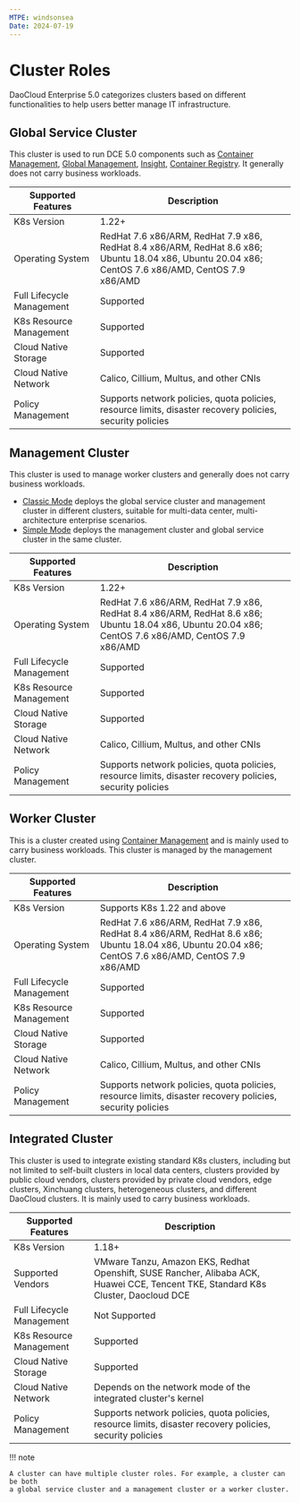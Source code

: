 ```yaml
---
MTPE: windsonsea
Date: 2024-07-19
---
```


# Cluster Roles

DaoCloud Enterprise 5.0 categorizes clusters based on different functionalities to help users better manage IT infrastructure.

## Global Service Cluster

This cluster is used to run DCE 5.0 components such as
[Container Management](../../intro/index.md), [Global Management](../../../ghippo/intro/index.md),
[Insight](../../../insight/intro/index.md), [Container Registry](../../../kangaroo/intro/index.md).
It generally does not carry business workloads.

| Supported Features | Description |
| ------------------ | ----------- |
| K8s Version | 1.22+ |
| Operating System | RedHat 7.6 x86/ARM, RedHat 7.9 x86, RedHat 8.4 x86/ARM, RedHat 8.6 x86;<br>Ubuntu 18.04 x86, Ubuntu 20.04 x86;<br>CentOS 7.6 x86/AMD, CentOS 7.9 x86/AMD |
| Full Lifecycle Management | Supported |
| K8s Resource Management | Supported |
| Cloud Native Storage | Supported |
| Cloud Native Network | Calico, Cillium, Multus, and other CNIs |
| Policy Management | Supports network policies, quota policies, resource limits, disaster recovery policies, security policies |

## Management Cluster

This cluster is used to manage worker clusters and generally does not carry business workloads.

- [Classic Mode](../../../install/commercial/deploy-requirements.md) deploys the global service cluster
  and management cluster in different clusters, suitable for multi-data center, multi-architecture enterprise scenarios.
- [Simple Mode](../../../install/commercial/deploy-requirements.md) deploys the management cluster and
  global service cluster in the same cluster.

| Supported Features | Description |
| ------------------ | ----------- |
| K8s Version | 1.22+ |
| Operating System | RedHat 7.6 x86/ARM, RedHat 7.9 x86, RedHat 8.4 x86/ARM, RedHat 8.6 x86;<br>Ubuntu 18.04 x86, Ubuntu 20.04 x86;<br>CentOS 7.6 x86/AMD, CentOS 7.9 x86/AMD |
| Full Lifecycle Management | Supported |
| K8s Resource Management | Supported |
| Cloud Native Storage | Supported |
| Cloud Native Network | Calico, Cillium, Multus, and other CNIs |
| Policy Management | Supports network policies, quota policies, resource limits, disaster recovery policies, security policies |

## Worker Cluster

This is a cluster created using [Container Management](../../intro/index.md) and is mainly used to
carry business workloads. This cluster is managed by the management cluster.

| Supported Features | Description |
| ------------------ | ----------- |
| K8s Version | Supports K8s 1.22 and above |
| Operating System | RedHat 7.6 x86/ARM, RedHat 7.9 x86, RedHat 8.4 x86/ARM, RedHat 8.6 x86;<br>Ubuntu 18.04 x86, Ubuntu 20.04 x86;<br>CentOS 7.6 x86/AMD, CentOS 7.9 x86/AMD |
| Full Lifecycle Management | Supported |
| K8s Resource Management | Supported |
| Cloud Native Storage | Supported |
| Cloud Native Network | Calico, Cillium, Multus, and other CNIs |
| Policy Management | Supports network policies, quota policies, resource limits, disaster recovery policies, security policies |

## Integrated Cluster

This cluster is used to integrate existing standard K8s clusters, including but not limited to self-built clusters
in local data centers, clusters provided by public cloud vendors, clusters provided by private cloud vendors,
edge clusters, Xinchuang clusters, heterogeneous clusters, and different DaoCloud clusters.
It is mainly used to carry business workloads.

| Supported Features | Description |
| ------------------ | ----------- |
| K8s Version | 1.18+ |
| Supported Vendors | VMware Tanzu, Amazon EKS, Redhat Openshift, SUSE Rancher, Alibaba ACK, Huawei CCE, Tencent TKE, Standard K8s Cluster, Daocloud DCE |
| Full Lifecycle Management | Not Supported |
| K8s Resource Management | Supported |
| Cloud Native Storage | Supported |
| Cloud Native Network | Depends on the network mode of the integrated cluster's kernel |
| Policy Management | Supports network policies, quota policies, resource limits, disaster recovery policies, security policies |

!!! note

    A cluster can have multiple cluster roles. For example, a cluster can be both
    a global service cluster and a management cluster or a worker cluster.
